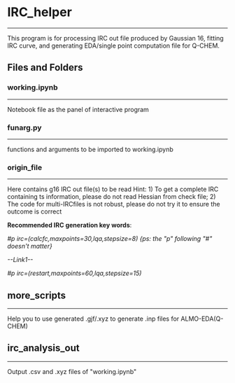 # IRC_helper

---

This program is for processing IRC out file produced by Gaussian 16, fitting IRC curve, and generating EDA/single point computation file for Q-CHEM.

## Files and Folders

### working.ipynb

---

Notebook file as the panel of interactive program

### funarg.py

---

functions and arguments to be imported to working.ipynb

### origin_file

---

Here contains g16 IRC out file(s) to be read
Hint: 1) To get a complete IRC containing ts information, please do not read Hessian from check file;
2) The code for multi-IRCfiles is not robust, please do not try it to ensure the outcome is correct


**Recommended IRC generation key words**:

*#p irc=(calcfc,maxpoints=30,lqa,stepsize=8) {ps: the "p" following "#" doesn't matter}* 

*--Link1--*

*#p irc=(restart,maxpoints=60,lqa,stepsize=15)*

## more_scripts

---

Help you to use generated .gjf/.xyz to generate .inp files for ALMO-EDA(Q-CHEM)

## irc_analysis_out

---

Output .csv and .xyz files of "working.ipynb"